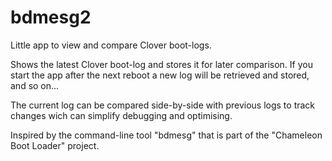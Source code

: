 # bdmesg2
Little app to view and compare Clover boot-logs.

Shows the latest Clover boot-log and stores it for later comparison.
If you start the app after the next reboot a new log will be retrieved and stored, and so on...

The current log can be compared side-by-side with previous logs to track changes wich can simplify debugging and optimising.

Inspired by the command-line tool "bdmesg" that is part of the "Chameleon Boot Loader" project.
